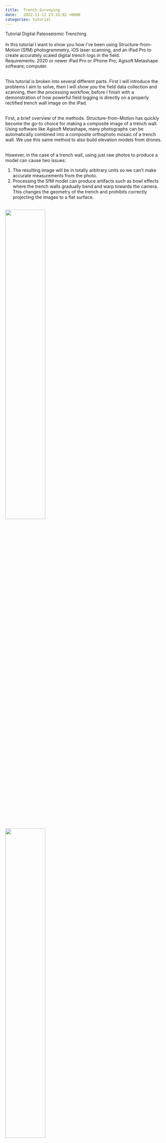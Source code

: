 ```yaml
---
title:  Trench Surveying
date:   2022-11-11 23:33:02 +0000
categories: tutorial
---
```


Tutorial Digital Paleoseismic Trenching  <br><br>
In this tutorial I want to show you how I’ve been using Structure-from-Motion (SfM) photogrammetry, iOS laser scanning, and an iPad Pro to create accurately scaled digital trench logs in the field. <br>
Requirements: 2020 or newer iPad Pro or iPhone Pro; Agisoft Metashape software; computer. <br><br>

This tutorial is broken into several different parts. First I will introduce the problems I aim to solve, then I will show you the field data collection and scanning, then the processing workflow, before I finish with a demonstration of how powerful field logging is directly on a properly rectified trench wall image on the iPad. <br><br>
 
First, a brief overview of the methods. Structure-from-Motion has quickly become the go-to choice for making a composite image of a trench wall. Using software like Agisoft Metashape, many photographs can be automatically combined into a composite orthophoto mosaic of a trench wall. We use this same method to also build elevation models from drones. <br><br>

However, in the case of a trench wall, using just raw photos to produce a model can cause two issues:<br>
1) The resulting image will be in totally arbitrary units so we can’t make accurate measurements from the photo.<br>
2) Processing the SfM model can produce artifacts such as bowl effects where the trench walls gradually bend and warp towards the camera. This changes the geometry of the trench and prohibits correctly projecting the images to a flat surface.  <br><br>

<img src="assets/images/posts/11-11/BowlTrench-Front.png" width="50%" height="auto" align="center"/> <br>
<img src="assets/images/posts/11-11/BowlTrench-Top.png" width="50%" height="auto" align="center"/> <br>
  These screengrabs illustrate this example: the model looks OK from the front, but when we look at it from above, we see that what should be a straight trench has a significant curvature. <br><br>

These issues can be dealt with by either surveying control points throughout the trench exposure, using an expensive total station or differential GPS system (e.g. Reitmann et al., 2015), or by using scale bars, calibrated points that are placed throughout the trench (e.g. Delano et al., 2022). It should be noted that the scale bar method alone is unable to correct for bowl effects.<br><br>

The method I am describing here is not dissimilar to that using a total station, but instead of requiring this expensive & bulky instrument, I’m using the laser scanner built into the 2020 onward iPhone and iPad Pros to survey the trench and extract control points.<br><br> 

<hr> <br>
Part 1: Trench Surveying <br>
<hr> <br> <br>

So now, on to the trench excavation and surveying tutorial. At this point, you’ve dug your trench, cleaned the walls off nicely, and made a grid. I make a grid of nails with clearly labeled flags at 1 m intervals. I use letters to denote the vertical coordinate and numbers for the horizontal coordinate. String grids hanging in front of the wall leave a lot of artifacts in SfM model- so I take the string off before photographing. <br><br>

<img src="assets/images/posts/11-11/Trench.jpg" width="50%" height="auto" align="center"/> <br> 

It doesn’t matter what order you do the next steps in, but next is to take the photos and capture the iOS lidar survey. For both surveys you want to pay attention to the lighting that will be both on the trench wall and on your camera. You want the trench wall to be evenly lit and ideally shaded. In this video you will see we are doing it just after sunset. This ensures there is still enough light but that the wall won’t have shadows and the camera won’t have lens-flare issues.  <br><br>


For the photos I use my cell phone camera. I have a Samsung Galaxy S20 Ultra. I put the phone on a monopod that has an adapter for holding the phone. I am using a cheap Bluetooth shutter trigger to take the pictures. Our trench in this example is very narrow and not too deep, so it is easy enough to stand outside the trench to take the photos. In a bigger trench I would stand inside the trench, and if it was benched I would take another set from on each bench. br br

<iframe width="auto" height="170" src="https://youtube.com/shorts/IHJsqFFZDsk" title="YouTube video player" frameborder="0" allow="accelerometer; autoplay; clipboard-write; encrypted-media; gyroscope; picture-in-picture" allowfullscreen></iframe> <br><br>

This video shows my methodology. Starting at one end of the trench, I lower the camera into the trench and take photos, facing straight at the opposite wall, as far from the opposite wall as possible, and at different levels. In this trench I take photos at 4 different levels. I then take about a half meter step down the trench, and repeat the process. If my first set of 4 photos was taken descending, the adjacent set would be taken in an ascending manner, and then descending and so on. I continue this lawn mower pattern down the whole trench. None of the photos are taken oblique to the trench wall, and I try to keep the camera as orthogonal as possible. <br><br>

<img src="assets/images/posts/11-11/TrenchPhotoPattern.png" width="50%" height="auto" align="center"/> <br> 
Screengrab showing part of the photo capture pattern. <br><br>

For the 36 m long and 1.7 m deep trench in this example, I took 272 photos. I recommend immediately transferring these photos to a laptop and building a model using low settings. This ensures that your photos will correctly align and build a model. Even after having made models of trench walls dozens of times, I still occasionally will get a set of photos that won’t align for some unknown reason, and you don’t want to waste time waiting for perfect lighting again because your photos didn’t align. <br><br>

<iframe width="auto" height="170" src="https://youtube.com/shorts/JW9S3OSl2rk" title="YouTube video player" frameborder="0" allow="accelerometer; autoplay; clipboard-write; encrypted-media; gyroscope; picture-in-picture" allowfullscreen></iframe> <br><br>

Now for the iOS laser scanning. There are several apps you can use, and I have had good results with 3D Scanner App and Polycam. Here I am using the 3D Scanner App. This is quite simple as it is captured in real time. I slowly walk along the exposure while it is recording. If it was a bigger exposure I would be slowly rotating the iPad to capture all of it. When I get to the other end I tell it to stop recording and then process it using the highest settings. This screengrab shows the resulting scan, processed within a few minutes after capture. I can make measurements directly in this app, and can see that the geometry is quite close to what we see in the field. Note the lack of any bowl effects. I recommend to clean up the model a bit in the app, cropping out areas that are unnecessary. br br

<img src="assets/images/posts/11-11/3DScanner.png" width="50%" height="auto" align="center"/> <br> 
<img src="assets/images/posts/11-11/3DScanner-NoBowl.png" width="50%" height="auto" align="center"/> <br> 
iPad screengrab from 3D Scanner App, note how straight the trench is and the lack of bowl effects. <br><br>


That’s it. For trenches like this, if I have the laptop set up in the truck, capturing both photos and the lidar scan, and doing a quick, low-settings SfM process takes me about 20 minutes. <br><br>

<hr> <br>
Part 2: Data Processing <br>
<hr> <br> <br>
Now for the trick: how to combine these two scans to add a spatial reference and fix the nasty bowl effects. <br>

First, on the iOS device, export the lidar scan as a .OBJ file and transfer it to your computer. Then, in Agisoft Metashape, in a new empty chunk, go to File > Import >  Import Model, and import the scan using local coordinates. It is important that you do this before importing any photos. Now, look at your model and right click on your grid flags to add markers. Zoom into the model to see the name of the markers, and rename the placed markers following the names you read off the tags (e.g. A1, A2, etc.). You don’t need to place every grid marker, but you should make sure they are evenly distributed throughout the scene. <br><br>

<img src="assets/images/posts/11-11/MarkerPlacement.png" width="50%" height="auto" align="center"/> <br>
Agisoft Metashape screengrab showing placing markers on the iOS lidar scan.<br><br>

Once you’ve placed your markers, save your project. Then go to the Reference tab, open the Settings menu, and set the marker coordinate system to Local Coordinates and the marker accuracy to 0.05 m. Note that here I am assuming that the iOS scan has an accuracy of 5 cm.<br><br>
 
<img src="assets/images/posts/11-11/MarkersPlaced.png" width="50%" height="auto" align="center"/> <br> 
Agisoft Metashape screengrab showing all markers placed on the iOS lidar scan. <br><br>

Now import your photos (Workflow > Add Photos, select all photos and import). Then on the pane, go through each photo and place the markers. Right click the marker in the photo, then Place Marker, and select the marker you see. Note that at this stage you don’t actually need to place all the markers you located in the prior step, but it is critical to do a few that are well distributed throughout the trench. The software will estimate the marker locations in the next step and you can then adjust those to save a bit of your time having to manually locate and place them all. In this photo you can see the markers I placed for this project. It is easy to place many more than this if desired. <br><br>

<img src="assets/images/posts/11-11/PhotoMarkerPlacement.png" width="50%" height="auto" align="center"/> <br> 
Metashape screengrab showing marker placement on photos. <br><br>


 Once you’re done putting the markers in the photos, save your project again. Now go to Workflow>Align Photos. I am running this model at High Accuracy, with Generic Preselection and Reference Preselection (Sequential) checked. Under Advanced, Key point limit: 150,000; Tie point limit: 6,000; and adaptive camera model fitting checked. If you haven’t placed all your markers yet, run it at “Low” to save time. <br>

When the alignment finishes, things might look weird. Go to the reference tab, select Optimize Cameras, accept the default settings, and push OK. Then push the update transform. Now you should see your model properly aligned to your markers. Your lidar model might disappear in this process, but you can re-import it the same way as before (File > Import > Import Model). You should see that the sparse cloud and model are pretty well aligned.<br>

Next, if you didn’t place all your markers before, go through and select any photos with gray flags and adjust the markers onto the labels in the photos. Then redo the alignment using high settings. <br>
 Run this and go get a cup of coffee while you wait for it to process… <br><br>

When it finishes, redo the Optimize Cameras step, and select Adaptive camera model fitting. Then clean up your sparse cloud by deleting any extraneous points that are outside of your trench. Inspecting the sparse cloud, we can see it has been successfully de-warped and no longer has the fishbowl effect. <br><br>

<img src="assets/images/posts/11-11/BowlTrench-TopPoints.png" width="50%" height="auto" align="center"/> <br>
<img src="assets/images/posts/11-11/DeWarpedTrench.png" width="50%" height="auto" align="center"/> <br> 
Pre and post correction showing the removal of the bowl effect. <br><br> 


 Since we are mainly interested in building an orthophoto mosaic, we don’t care about a dense cloud. So we go directly to building the mesh from the sparse cloud. If you were going to continue working in 3D, you might want to build a dense cloud. <br>

After the mesh has finished, we build the orthophoto mosaic. Workflow > Build Orthomosaic. We can use what we know about our grid to properly project our orthomosaic. On the Build Orthomosaic tab select Planar. Project plane: Markers. Horizontal Axis: choose two markers that are farthest away on a horizontal line, in my case I will use B2  -> B23. Then choose two markers that describe an ascending vertical line, here: B23->A23. Push OK. When that finishes processing, inspect your model. <br><br>

<img src="assets/images/posts/11-11/FinishedOrtho.png" width="50%" height="auto" align="center"/> <br> 
<img src="assets/images/posts/11-11/OrthomosaicQuality.png" width="50%" height="auto" align="center"/> <br> 
Finished orthomosaic. I can get a rough check on accuracy using the measure tool and measuring between two grid cells. In my case it is pretty good since the 99.7 cm measurement matches the field placement of the 1 m grid. This can be done in a more robust manner if some of the markers are used as check points.<br><br>

When you are happy with your model, go to export Orthomosaic (File > Export > Export Orthomosaic). Adjust the pixel size so that your final file size is manageable and you have the resolution you want. Under Compression, change TIFF compression to JPEG. Push export and choose a save location and sensible file name. <br><br>

Congratulations! You’ve finished processing. <br><br>


<hr> <br>
Part 3: iPad Field Logging <br>
<hr> <br><br>


In the final part of this tutorial I will show you how I log in the field, directly on your orthophoto using an iPad and the Pencil tool.<br><br>

I use Adobe Illustrator, but you can do this with most vector drawing apps. With Illustrator, I open a new document on my computer. I then import my photomosaic and crop away the ugly parts. Then I save it to the cloud. On my iPad I then open the cloud document and can start drawing directly on the orthophoto. I can zoom and pan around the trench with more detail than is typically possible by printing paper photos out. I can turn layers on and off and use the Apple Pencil to draw different lines, polygons, and text notes. This immediately syncs back to the cloud when I go online, and all the annotations are editable on my computer. With other vector apps you will probably have to manually transfer the file back and forth, but the same workflow applies. This saves a ton of time and effort having to hand draw and then scan and reinterpret hand drawings later on. Be warned that these apps are power hungry, so plan to keep a power bank or two strapped to the iPad. <br><br>


<img src="assets/images/posts/11-11/IllustratorTrench.png" width="50%" height="auto" align="center"/><br> 
<img src="assets/images/posts/11-11/Illustratortrench2.png" width="50%" height="auto" align="center"/> <br> 
iPad screengrabs showing logging in the Adobe Illustrator iOS app. Note the different layers and full illustrator functionality.<br><br>

That’s it! If you made it this far I hope you enjoyed the tutorial, and happy trenching! <br>
